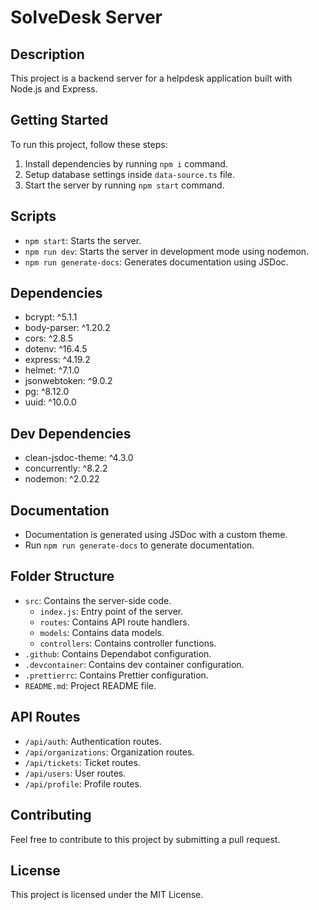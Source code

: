 # SolveDesk Server

## Description

This project is a backend server for a helpdesk application built with Node.js and Express.

## Getting Started

To run this project, follow these steps:

1. Install dependencies by running `npm i` command.
2. Setup database settings inside `data-source.ts` file.
3. Start the server by running `npm start` command.

## Scripts

-   `npm start`: Starts the server.
-   `npm run dev`: Starts the server in development mode using nodemon.
-   `npm run generate-docs`: Generates documentation using JSDoc.

## Dependencies

-   bcrypt: ^5.1.1
-   body-parser: ^1.20.2
-   cors: ^2.8.5
-   dotenv: ^16.4.5
-   express: ^4.19.2
-   helmet: ^7.1.0
-   jsonwebtoken: ^9.0.2
-   pg: ^8.12.0
-   uuid: ^10.0.0

## Dev Dependencies

-   clean-jsdoc-theme: ^4.3.0
-   concurrently: ^8.2.2
-   nodemon: ^2.0.22

## Documentation

-   Documentation is generated using JSDoc with a custom theme.
-   Run `npm run generate-docs` to generate documentation.

## Folder Structure

-   `src`: Contains the server-side code.
    -   `index.js`: Entry point of the server.
    -   `routes`: Contains API route handlers.
    -   `models`: Contains data models.
    -   `controllers`: Contains controller functions.
-   `.github`: Contains Dependabot configuration.
-   `.devcontainer`: Contains dev container configuration.
-   `.prettierrc`: Contains Prettier configuration.
-   `README.md`: Project README file.

## API Routes

-   `/api/auth`: Authentication routes.
-   `/api/organizations`: Organization routes.
-   `/api/tickets`: Ticket routes.
-   `/api/users`: User routes.
-   `/api/profile`: Profile routes.

## Contributing

Feel free to contribute to this project by submitting a pull request.

## License

This project is licensed under the MIT License.
